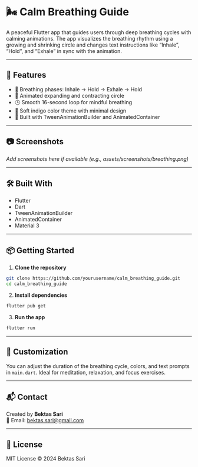 # 🌬️ Calm Breathing Guide

A peaceful Flutter app that guides users through deep breathing cycles with calming animations. The app visualizes the breathing rhythm using a growing and shrinking circle and changes text instructions like “Inhale”, “Hold”, and “Exhale” in sync with the animation.

---

## 🚀 Features

- 🧘 Breathing phases: Inhale → Hold → Exhale → Hold  
- 🔵 Animated expanding and contracting circle  
- 🕓 Smooth 16-second loop for mindful breathing  
- 🎨 Soft indigo color theme with minimal design  
- 📱 Built with TweenAnimationBuilder and AnimatedContainer

---

## 📷 Screenshots

_Add screenshots here if available (e.g., assets/screenshots/breathing.png)_

---

## 🛠 Built With

- Flutter  
- Dart  
- TweenAnimationBuilder  
- AnimatedContainer  
- Material 3

---

## 📦 Getting Started

1. **Clone the repository**

```bash
git clone https://github.com/yourusername/calm_breathing_guide.git
cd calm_breathing_guide
```

2. **Install dependencies**

```bash
flutter pub get
```

3. **Run the app**

```bash
flutter run
```

---

## 🧩 Customization

You can adjust the duration of the breathing cycle, colors, and text prompts in `main.dart`. Ideal for meditation, relaxation, and focus exercises.

---

## 📬 Contact

Created by **Bektas Sari**  
📧 Email: [bektas.sari@gmail.com](mailto:bektas.sari@gmail.com)

---

## 📄 License

MIT License © 2024 Bektas Sari

